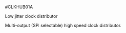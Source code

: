 <!--- PrjInfo ---> <!--- Please remove this line after manually editing --->
<!--- 00a56be08b96043df9e37d6aff7b6990 --->
<!--- Created:20170112-18:22: ---> 
<!--- Author:Mlab: ---> 
<!--- AuthorEmail:mlab@mlab.cz: ---> 
<!--- Tags:imported: ---> 
<!--- Ust:None: ---> 
<!--- Name:CLKHUB01A: --->
#CLKHUB01A 
<!--- LongName --->
Low jitter clock distributor
<!--- ELongName ---> 

<!--- Lead --->
Multi-output (SPI selectable) high speed clock distributor.
<!--- ELead ---> 


​
​
<!--- Description --->
<!--- EDescription --->
<!--- Content --->
<!--- EContent --->
            